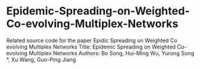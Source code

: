 # Epidemic-Spreading-on-Weighted-Co-evolving-Multiplex-Networks
Related source code for the paper Epidic Spreading on Weighted Co evolving Multiplex Networks
Title: Epidemic Spreading on Weighted Co-evolving Multiplex Networks
Authors: Bo Song, Hui-Ming Wu, Yurong Song *, Xu Wang, Guo-Ping Jiang
